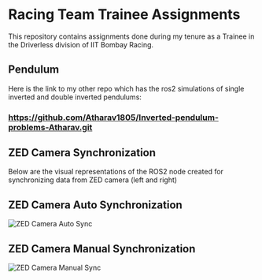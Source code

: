 # Racing Team Trainee Assignments

This repository contains assignments done during my tenure as a Trainee in the Driverless division of IIT Bombay Racing. 

## Pendulum

Here is the link to my other repo which has the ros2 simulations of single inverted and double inverted pendulums: 
### https://github.com/Atharav1805/Inverted-pendulum-problems-Atharav.git


## ZED Camera Synchronization
Below are the visual representations of the ROS2 node created for synchronizing data from ZED camera (left and right)

## ZED Camera Auto Synchronization

![ZED Camera Auto Sync](https://github.com/Atharav1805/Racing-team_Trainee-assignments/blob/cf1dd89a4abc223788887e82f7de8762da462117/zed_auto_sync.png)

## ZED Camera Manual Synchronization

![ZED Camera Manual Sync](https://github.com/Atharav1805/Racing-team_Trainee-assignments/blob/cf1dd89a4abc223788887e82f7de8762da462117/zed_manual_sync.png)


